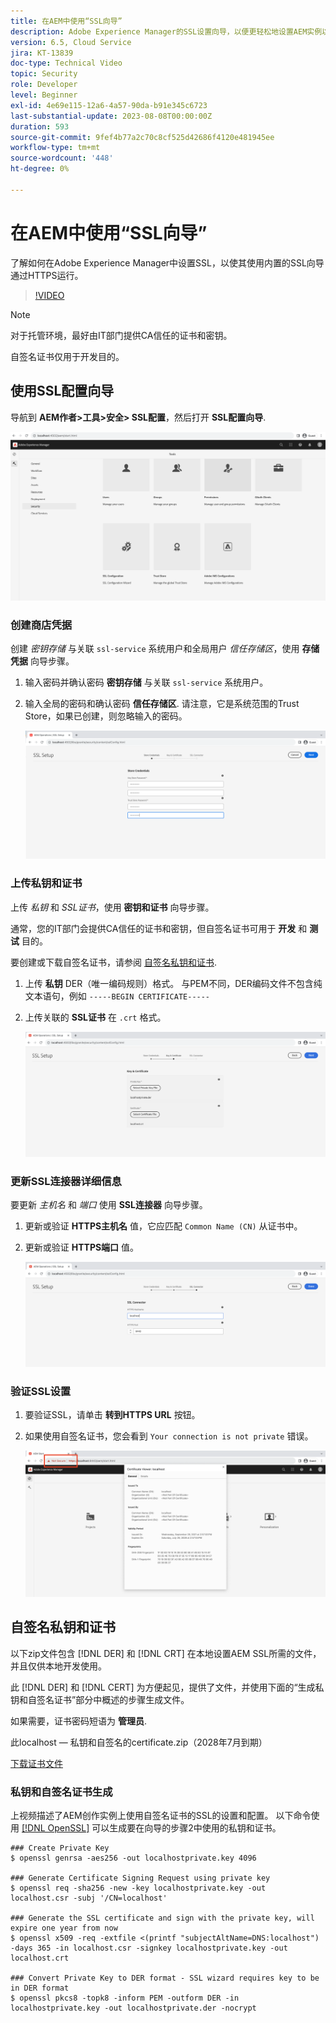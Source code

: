 ```yaml
---
title: 在AEM中使用“SSL向导”
description: Adobe Experience Manager的SSL设置向导，以便更轻松地设置AEM实例以通过HTTPS运行。
version: 6.5, Cloud Service
jira: KT-13839
doc-type: Technical Video
topic: Security
role: Developer
level: Beginner
exl-id: 4e69e115-12a6-4a57-90da-b91e345c6723
last-substantial-update: 2023-08-08T00:00:00Z
duration: 593
source-git-commit: 9fef4b77a2c70c8cf525d42686f4120e481945ee
workflow-type: tm+mt
source-wordcount: '448'
ht-degree: 0%

---
```


# 在AEM中使用“SSL向导”

了解如何在Adobe Experience Manager中设置SSL，以使其使用内置的SSL向导通过HTTPS运行。

>[!VIDEO](https://video.tv.adobe.com/v/17993?quality=12&learn=on)


>[!NOTE]
>
>对于托管环境，最好由IT部门提供CA信任的证书和密钥。
>
>自签名证书仅用于开发目的。

## 使用SSL配置向导

导航到 __AEM作者>工具>安全> SSL配置__，然后打开 __SSL配置向导__.

![SSL配置向导](assets/use-the-ssl-wizard/ssl-config-wizard.png)

### 创建商店凭据

创建 _密钥存储_ 与关联 `ssl-service` 系统用户和全局用户 _信任存储区_，使用 __存储凭据__ 向导步骤。

1. 输入密码并确认密码 __密钥存储__ 与关联 `ssl-service` 系统用户。
1. 输入全局的密码和确认密码 __信任存储区__. 请注意，它是系统范围的Trust Store，如果已创建，则忽略输入的密码。

   ![SSL设置 — 存储凭据](assets/use-the-ssl-wizard/store-credentials.png)

### 上传私钥和证书

上传 _私钥_ 和 _SSL证书_，使用 __密钥和证书__ 向导步骤。

通常，您的IT部门会提供CA信任的证书和密钥，但自签名证书可用于 __开发__ 和 __测试__ 目的。

要创建或下载自签名证书，请参阅 [自签名私钥和证书](#self-signed-private-key-and-certificate).

1. 上传 __私钥__ DER（唯一编码规则）格式。 与PEM不同，DER编码文件不包含纯文本语句，例如 `-----BEGIN CERTIFICATE-----`
1. 上传关联的 __SSL证书__ 在 `.crt` 格式。

   ![SSL设置 — 私钥和证书](assets/use-the-ssl-wizard/privatekey-and-certificate.png)

### 更新SSL连接器详细信息

要更新 _主机名_ 和 _端口_ 使用 __SSL连接器__ 向导步骤。

1. 更新或验证 __HTTPS主机名__ 值，它应匹配 `Common Name (CN)` 从证书中。
1. 更新或验证 __HTTPS端口__ 值。

   ![SSL设置 — SSL连接器详细信息](assets/use-the-ssl-wizard/ssl-connector-details.png)

### 验证SSL设置

1. 要验证SSL，请单击 __转到HTTPS URL__ 按钮。
1. 如果使用自签名证书，您会看到 `Your connection is not private` 错误。

   ![SSL设置 — 通过HTTPS验证AEM](assets/use-the-ssl-wizard/verify-aem-over-ssl.png)

## 自签名私钥和证书

以下zip文件包含 [!DNL DER] 和 [!DNL CRT] 在本地设置AEM SSL所需的文件，并且仅供本地开发使用。

此 [!DNL DER] 和 [!DNL CERT] 为方便起见，提供了文件，并使用下面的“生成私钥和自签名证书”部分中概述的步骤生成文件。

如果需要，证书密码短语为 **管理员**.

此localhost — 私钥和自签名的certificate.zip（2028年7月到期）

[下载证书文件](assets/use-the-ssl-wizard/certificate.zip)

### 私钥和自签名证书生成

上视频描述了AEM创作实例上使用自签名证书的SSL的设置和配置。 以下命令使用 [[!DNL OpenSSL]](https://www.openssl.org/) 可以生成要在向导的步骤2中使用的私钥和证书。

```shell
### Create Private Key
$ openssl genrsa -aes256 -out localhostprivate.key 4096

### Generate Certificate Signing Request using private key
$ openssl req -sha256 -new -key localhostprivate.key -out localhost.csr -subj '/CN=localhost'

### Generate the SSL certificate and sign with the private key, will expire one year from now
$ openssl x509 -req -extfile <(printf "subjectAltName=DNS:localhost") -days 365 -in localhost.csr -signkey localhostprivate.key -out localhost.crt

### Convert Private Key to DER format - SSL wizard requires key to be in DER format
$ openssl pkcs8 -topk8 -inform PEM -outform DER -in localhostprivate.key -out localhostprivate.der -nocrypt
```
